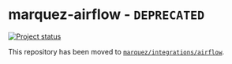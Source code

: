 # marquez-airflow - `DEPRECATED`

[![Project status](https://img.shields.io/badge/status-deprecated-orange.svg)]()

This repository has been moved to [`marquez/integrations/airflow`](https://github.com/MarquezProject/marquez/tree/main/integrations/airflow).
